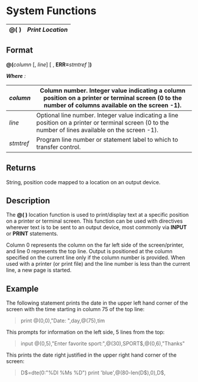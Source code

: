 # System Functions

**@( )** |  **_Print Location_**  
---|---  
  
##  Format

**@(**_column_ [, _line_] [ , **ERR=**_stmtref_ ]**)**

**_Where_** _:_

_column_ |  Column number. Integer value indicating a column position on a printer or terminal screen (0 to the number of columns available on the screen -1).  
---|---  
_line_ |  Optional line number. Integer value indicating a line position on a printer or terminal screen (0 to the number of lines available on the screen -1).  
_stmtref_ |  Program line number or statement label to which to transfer control.  
  
##  Returns

String, position code mapped to a location on an output device.

##  Description

The **@( )** location function is used to print/display text at a specific position on a printer or terminal screen. This function can be used with directives wherever text is to be sent to an output device, most commonly via **INPUT** or **PRINT** statements.

Column 0 represents the column on the far left side of the screen/printer, and line 0 represents the top line. Output is positioned at the column specified on the current line only if the column number is provided. When used with a printer (or print file) and the line number is less than the current line, a new page is started.

##  Example

The following statement prints the date in the upper left hand corner of the screen with the time starting in column 75 of the top line:

> print @(0,0),"Date: ",day,@(75),tim

This prompts for information on the left side, 5 lines from the top:

> input @(0,5),"Enter favorite sport:",@(30),SPORT$,@(0,6),"Thanks"

This prints the date right justified in the upper right hand corner of the screen:

> D$=dte(0:"%Dl %Ms %D")  
>  print 'blue',@(80-len(D$),0),D$,
